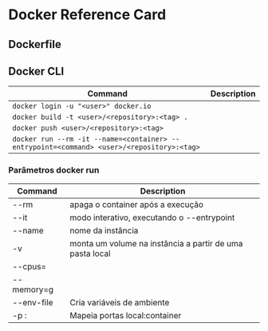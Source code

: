 # Docker Reference Card

## Dockerfile

## Docker CLI

| Command | Description |
| --- | --- |
```docker login -u "<user>" docker.io``` | 
```docker build -t <user>/<repository>:<tag> .``` |
```docker push <user>/<repository>:<tag>``` |
```docker run --rm -it --name=<container> --entrypoint=<command> <user>/<repository>:<tag>``` |


### Parâmetros docker run

| Command | Description |
| --- | --- |
--rm | apaga o container após a execução
--it | modo interativo, executando o --entrypoint
--name <container> | nome da instância
-v <path> | monta um volume na instância a partir de uma pasta local
--cpus=<int>  |
--memory=<int>g |
--env-file <file> | Cria variáveis de ambiente
-p <int>:<int> | Mapeia portas local:container
